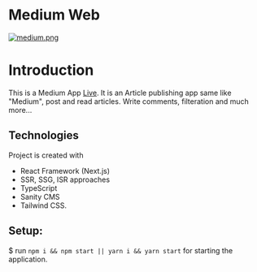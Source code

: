 # Medium Web

[![medium.png](https://i.postimg.cc/J7krYhRR/medium.png)](https://postimg.cc/pyPMpR9S)

# Introduction
This is a Medium App [Live](https://ibb.co/RDsXX8N).
It is an Article publishing app same like "Medium", post and read articles. Write comments, filteration and much more...

## Technologies
Project is created with 
* React Framework (Next.js) 
* SSR, SSG, ISR approaches
* TypeScript
* Sanity CMS
* Tailwind CSS. 

## Setup:
$ run `npm i && npm start || yarn i && yarn start` for starting the application.
